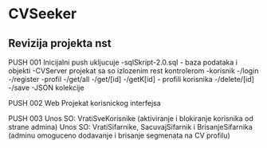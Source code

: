 # CVSeeker
Revizija projekta nst
--
PUSH 001
  Inicijalni push ukljucuje
  -sqlSkript-2.0.sql - baza podataka i objekti
  -CVServer projekat sa so izlozenim rest kontrolerom
    -korisnik 
       -/login
       -/register
    -profil
       -/get/all
       -/get/[id]
       -/getK[id] - profili korisnika
       -/delete/[id]
       -/save
  -JSON kolekcije
  
  PUSH 002
    Web Projekat korisnickog interfejsa
    
  PUSH 003
    Unos SO: VratiSveKorisnike (aktiviranje i blokiranje korisnika od strane admina)
    Unos SO: VratiSifarnike, SacuvajSifarnik i BrisanjeSifarnika (adminu omoguceno dodavanje i brisanje segmenata na CV profilu)



     
